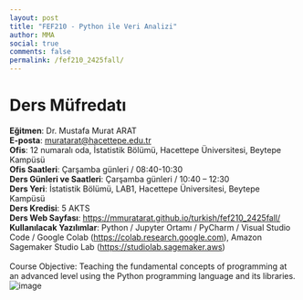 ```yaml
---
layout: post
title: "FEF210 - Python ile Veri Analizi"
author: MMA
social: true
comments: false
permalink: /fef210_2425fall/
---
```


# Ders Müfredatı

**Eğitmen**: Dr. Mustafa Murat ARAT  \
**E-posta**: muratarat@hacettepe.edu.tr  \
**Ofis**: 12 numaralı oda, İstatistik Bölümü, Hacettepe Üniversitesi, Beytepe Kampüsü  \
**Ofis Saatleri**: Çarşamba günleri / 08:40-10:30  \
**Ders Günleri ve Saatleri**: Çarşamba günleri / 10:40 – 12:30  \
**Ders Yeri**: İstatistik Bölümü, LAB1, Hacettepe Üniversitesi, Beytepe Kampüsü  \
**Ders Kredisi**: 5 AKTS  \
**Ders Web Sayfası**: https://mmuratarat.github.io/turkish/fef210_2425fall/  \
**Kullanılacak Yazılımlar**: Python / Jupyter Ortamı / PyCharm / Visual Studio Code / Google Colab (https://colab.research.google.com), Amazon Sagemaker Studio Lab (https://studiolab.sagemaker.aws)  \
 \
Course Objective: Teaching the fundamental concepts of programming at an advanced level using the Python programming language and its libraries.![image](https://github.com/user-attachments/assets/efb81ea3-23e0-412c-99b2-6496f4045f7b)
